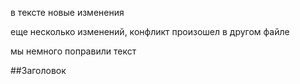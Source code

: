 
в тексте новые изменения

еще несколько изменений, конфликт произошел в другом файле

мы немного поправили текст

##Заголовок
